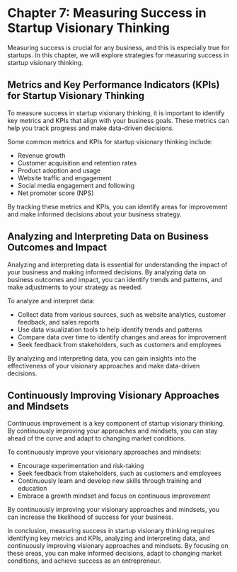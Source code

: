 Chapter 7: Measuring Success in Startup Visionary Thinking
==========================================================

Measuring success is crucial for any business, and this is especially true for startups. In this chapter, we will explore strategies for measuring success in startup visionary thinking.

Metrics and Key Performance Indicators (KPIs) for Startup Visionary Thinking
----------------------------------------------------------------------------

To measure success in startup visionary thinking, it is important to identify key metrics and KPIs that align with your business goals. These metrics can help you track progress and make data-driven decisions.

Some common metrics and KPIs for startup visionary thinking include:

* Revenue growth
* Customer acquisition and retention rates
* Product adoption and usage
* Website traffic and engagement
* Social media engagement and following
* Net promoter score (NPS)

By tracking these metrics and KPIs, you can identify areas for improvement and make informed decisions about your business strategy.

Analyzing and Interpreting Data on Business Outcomes and Impact
---------------------------------------------------------------

Analyzing and interpreting data is essential for understanding the impact of your business and making informed decisions. By analyzing data on business outcomes and impact, you can identify trends and patterns, and make adjustments to your strategy as needed.

To analyze and interpret data:

* Collect data from various sources, such as website analytics, customer feedback, and sales reports
* Use data visualization tools to help identify trends and patterns
* Compare data over time to identify changes and areas for improvement
* Seek feedback from stakeholders, such as customers and employees

By analyzing and interpreting data, you can gain insights into the effectiveness of your visionary approaches and make data-driven decisions.

Continuously Improving Visionary Approaches and Mindsets
--------------------------------------------------------

Continuous improvement is a key component of startup visionary thinking. By continuously improving your approaches and mindsets, you can stay ahead of the curve and adapt to changing market conditions.

To continuously improve your visionary approaches and mindsets:

* Encourage experimentation and risk-taking
* Seek feedback from stakeholders, such as customers and employees
* Continuously learn and develop new skills through training and education
* Embrace a growth mindset and focus on continuous improvement

By continuously improving your visionary approaches and mindsets, you can increase the likelihood of success for your business.

In conclusion, measuring success in startup visionary thinking requires identifying key metrics and KPIs, analyzing and interpreting data, and continuously improving visionary approaches and mindsets. By focusing on these areas, you can make informed decisions, adapt to changing market conditions, and achieve success as an entrepreneur.


